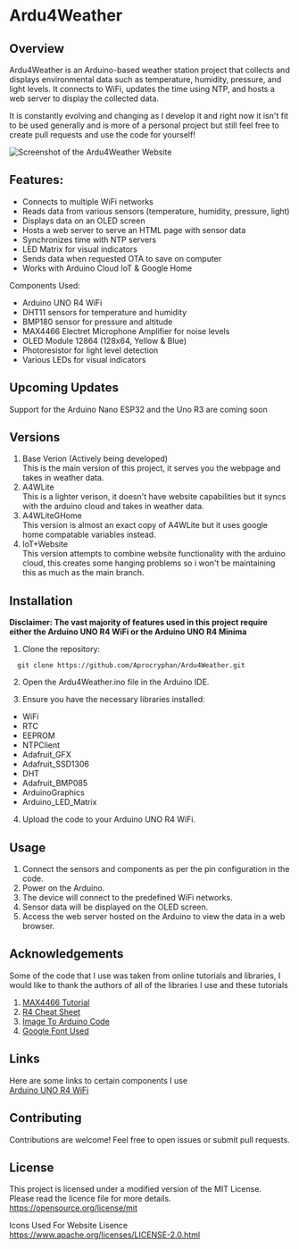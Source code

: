 # Ardu4Weather
## Overview

Ardu4Weather is an Arduino-based weather station project that collects and displays environmental data such as temperature, humidity, pressure, and light levels. It connects to WiFi, updates the time using NTP, and hosts a web server to display the collected data.

It is constantly evolving and changing as I develop it and right now it isn't fit to be used generally and is more of a personal project but still feel free to create pull requests and use the code for yourself!

![Screenshot of the Ardu4Weather Website](https://i.imgur.com/DgSVdS3.png)
## Features:
* Connects to multiple WiFi networks
* Reads data from various sensors (temperature, humidity, pressure, light)
* Displays data on an OLED screen
* Hosts a web server to serve an HTML page with sensor data
* Synchronizes time with NTP servers
* LED Matrix for visual indicators
* Sends data when requested OTA to save on computer
* Works with Arduino Cloud IoT & Google Home

Components Used:
* Arduino UNO R4 WiFi
* DHT11 sensors for temperature and humidity
* BMP180 sensor for pressure and altitude
* MAX4466 Electret Microphone Amplifier for noise levels
* OLED Module 12864 (128x64, Yellow & Blue)
* Photoresistor for light level detection
* Various LEDs for visual indicators

## Upcoming Updates
Support for the Arduino Nano ESP32 and the Uno R3 are coming soon

## Versions
1. Base Verion (Actively being developed)\
This is the main version of this project, it serves you the webpage and takes in weather data.
2. A4WLite\
This is a lighter verison, it doesn't have website capabilities but it syncs with the arduino cloud and takes in weather data.
3. A4WLiteGHome\
This version is almost an exact copy of A4WLite but it uses google home compatable variables instead.
4. IoT+Website\
This version attempts to combine website functionality with the arduino cloud, this creates some hanging problems so i won't be maintaining this as much as the main branch.

## Installation
**Disclaimer: The vast majority of features used in this project require either the Arduino UNO R4 WiFi or the Arduino UNO R4 Minima**
1. Clone the repository:
```
  git clone https://github.com/Aprocryphan/Ardu4Weather.git
```
2. Open the Ardu4Weather.ino file in the Arduino IDE.

3. Ensure you have the necessary libraries installed:
* WiFi
* RTC
* EEPROM
* NTPClient
* Adafruit_GFX
* Adafruit_SSD1306
* DHT
* Adafruit_BMP085
* ArduinoGraphics
* Arduino_LED_Matrix
4. Upload the code to your Arduino UNO R4 WiFi.

## Usage
1. Connect the sensors and components as per the pin configuration in the code.
2. Power on the Arduino.
3. The device will connect to the predefined WiFi networks.
4. Sensor data will be displayed on the OLED screen.
5. Access the web server hosted on the Arduino to view the data in a web browser.

## Acknowledgements
Some of the code that I use was taken from online tutorials and libraries, I would like to thank the authors of all of the libraries I use and these tutorials
1. [MAX4466 Tutorial](https://lastminuteengineers.com/max4466-arduino-tutorial/)
2. [R4 Cheat Sheet](https://docs.arduino.cc/tutorials/uno-r4-wifi/cheat-sheet/)
3. [Image To Arduino Code](https://javl.github.io/image2cpp/)
4. [Google Font Used](https://fonts.google.com/shareselection.family=Funnel+Display:wght@300..800)

## Links
Here are some links to certain components I use\
[Arduino UNO R4 WiFi](https://store.arduino.cc/collections/boards-modules/products/uno-r4-wifi)

## Contributing
Contributions are welcome! Feel free to open issues or submit pull requests.

## License
This project is licensed under a modified version of the MIT License.\
Please read the licence file for more details.\
https://opensource.org/license/mit

Icons Used For Website Lisence
https://www.apache.org/licenses/LICENSE-2.0.html

